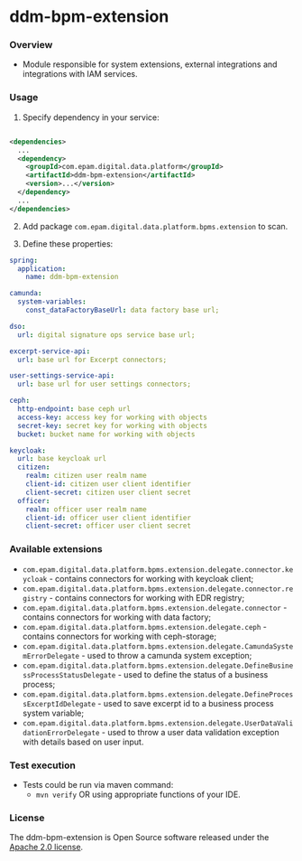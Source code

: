 # ddm-bpm-extension

### Overview

* Module responsible for system extensions, external integrations and integrations with IAM
  services.

### Usage

1. Specify dependency in your service:

```xml

<dependencies>
  ...
  <dependency>
    <groupId>com.epam.digital.data.platform</groupId>
    <artifactId>ddm-bpm-extension</artifactId>
    <version>...</version>
  </dependency>
  ...
</dependencies>
```

2. Add package `com.epam.digital.data.platform.bpms.extension` to scan.

3. Define these properties:

```yaml
spring:
  application:
    name: ddm-bpm-extension

camunda:
  system-variables:
    const_dataFactoryBaseUrl: data factory base url;

dso:
  url: digital signature ops service base url;

excerpt-service-api:
  url: base url for Excerpt connectors;

user-settings-service-api:
  url: base url for user settings connectors;

ceph:
  http-endpoint: base ceph url
  access-key: access key for working with objects
  secret-key: secret key for working with objects
  bucket: bucket name for working with objects

keycloak:
  url: base keycloak url
  citizen:
    realm: citizen user realm name
    client-id: citizen user client identifier
    client-secret: citizen user client secret
  officer:
    realm: officer user realm name
    client-id: officer user client identifier
    client-secret: officer user client secret
```

### Available extensions

* `com.epam.digital.data.platform.bpms.extension.delegate.connector.keycloak` - contains connectors
  for working with keycloak client;
* `com.epam.digital.data.platform.bpms.extension.delegate.connector.registry` - contains connectors
  for working with EDR registry;
* `com.epam.digital.data.platform.bpms.extension.delegate.connector` - contains connectors for
  working with data factory;
* `com.epam.digital.data.platform.bpms.extension.delegate.ceph` - contains connectors for working
  with ceph-storage;
* `com.epam.digital.data.platform.bpms.extension.delegate.CamundaSystemErrorDelegate` - used to
  throw a camunda system exception;
* `com.epam.digital.data.platform.bpms.extension.delegate.DefineBusinessProcessStatusDelegate` -
  used to define the status of a business process;
* `com.epam.digital.data.platform.bpms.extension.delegate.DefineProcessExcerptIdDelegate` - used to
  save excerpt id to a business process system variable;
* `com.epam.digital.data.platform.bpms.extension.delegate.UserDataValidationErrorDelegate` - used to
  throw a user data validation exception with details based on user input.

### Test execution

* Tests could be run via maven command:
    * `mvn verify` OR using appropriate functions of your IDE.

### License

The ddm-bpm-extension is Open Source software released under
the [Apache 2.0 license](https://www.apache.org/licenses/LICENSE-2.0).